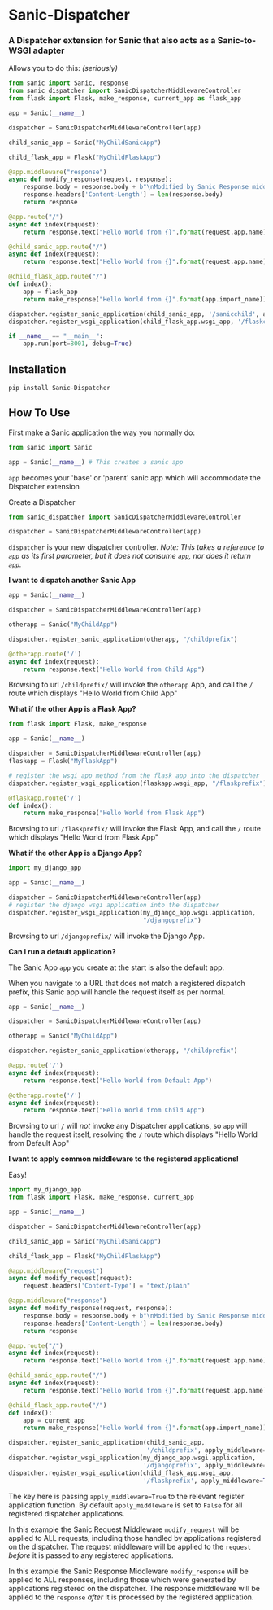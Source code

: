 # Sanic-Dispatcher
### A Dispatcher extension for Sanic that also acts as a Sanic-to-WSGI adapter 

Allows you to do this: *(seriously)*
```python
from sanic import Sanic, response
from sanic_dispatcher import SanicDispatcherMiddlewareController
from flask import Flask, make_response, current_app as flask_app

app = Sanic(__name__)

dispatcher = SanicDispatcherMiddlewareController(app)

child_sanic_app = Sanic("MyChildSanicApp")

child_flask_app = Flask("MyChildFlaskApp")

@app.middleware("response")
async def modify_response(request, response):
    response.body = response.body + b"\nModified by Sanic Response middleware!"
    response.headers['Content-Length'] = len(response.body)
    return response

@app.route("/")
async def index(request):
    return response.text("Hello World from {}".format(request.app.name))

@child_sanic_app.route("/")
async def index(request):
    return response.text("Hello World from {}".format(request.app.name))

@child_flask_app.route("/")
def index():
    app = flask_app
    return make_response("Hello World from {}".format(app.import_name))

dispatcher.register_sanic_application(child_sanic_app, '/sanicchild', apply_middleware=True)
dispatcher.register_wsgi_application(child_flask_app.wsgi_app, '/flaskchild', apply_middleware=True)

if __name__ == "__main__":
    app.run(port=8001, debug=True)
```

## Installation 

    pip install Sanic-Dispatcher

## How To Use

First make a Sanic application the way you normally do:
```python
from sanic import Sanic

app = Sanic(__name__) # This creates a sanic app
```
`app` becomes your 'base' or 'parent' sanic app which will accommodate the Dispatcher extension

Create a Dispatcher
```python
from sanic_dispatcher import SanicDispatcherMiddlewareController

dispatcher = SanicDispatcherMiddlewareController(app)
```
`dispatcher` is your new dispatcher controller.
*Note: This takes a reference to `app` as its first parameter, but it does not consume `app`, nor does it return `app`.*

**I want to dispatch another Sanic App**
```python
app = Sanic(__name__)

dispatcher = SanicDispatcherMiddlewareController(app)

otherapp = Sanic("MyChildApp")

dispatcher.register_sanic_application(otherapp, "/childprefix")

@otherapp.route('/')
async def index(request):
    return response.text("Hello World from Child App")
```
Browsing to url `/childprefix/` will invoke the `otherapp` App, and call the `/` route which displays "Hello World from Child App"

**What if the other App is a Flask App?**
```python
from flask import Flask, make_response

app = Sanic(__name__)

dispatcher = SanicDispatcherMiddlewareController(app)
flaskapp = Flask("MyFlaskApp")

# register the wsgi_app method from the flask app into the dispatcher
dispatcher.register_wsgi_application(flaskapp.wsgi_app, "/flaskprefix")

@flaskapp.route('/')
def index():
    return make_response("Hello World from Flask App")
```
Browsing to url `/flaskprefix/` will invoke the Flask App, and call the `/` route which displays "Hello World from Flask App"

**What if the other App is a Django App?**
```python
import my_django_app

app = Sanic(__name__)

dispatcher = SanicDispatcherMiddlewareController(app)
# register the django wsgi application into the dispatcher
dispatcher.register_wsgi_application(my_django_app.wsgi.application,
                                     "/djangoprefix")
```
Browsing to url `/djangoprefix/` will invoke the Django App.

**Can I run a default application?**

The Sanic App `app` you create at the start is also the default app.

When you navigate to a URL that does not match a registered dispatch prefix, this Sanic app will handle the request itself as per normal.
```python
app = Sanic(__name__)

dispatcher = SanicDispatcherMiddlewareController(app)

otherapp = Sanic("MyChildApp")

dispatcher.register_sanic_application(otherapp, "/childprefix")

@app.route('/')
async def index(request):
    return response.text("Hello World from Default App")

@otherapp.route('/')
async def index(request):
    return response.text("Hello World from Child App")
```
Browsing to url `/` will *not* invoke any Dispatcher applications, so `app` will handle the request itself, resolving the `/` route which displays "Hello World from Default App"

**I want to apply common middleware to the registered applications!**

Easy!
```python
import my_django_app
from flask import Flask, make_response, current_app

app = Sanic(__name__)

dispatcher = SanicDispatcherMiddlewareController(app)

child_sanic_app = Sanic("MyChildSanicApp")

child_flask_app = Flask("MyChildFlaskApp")

@app.middleware("request")
async def modify_request(request):
    request.headers['Content-Type'] = "text/plain"

@app.middleware("response")
async def modify_response(request, response):
    response.body = response.body + b"\nModified by Sanic Response middleware!"
    response.headers['Content-Length'] = len(response.body)
    return response

@app.route("/")
async def index(request):
    return response.text("Hello World from {}".format(request.app.name))

@child_sanic_app.route("/")
async def index(request):
    return response.text("Hello World from {}".format(request.app.name))

@child_flask_app.route("/")
def index():
    app = current_app
    return make_response("Hello World from {}".format(app.import_name))

dispatcher.register_sanic_application(child_sanic_app,
                                      '/childprefix', apply_middleware=True)
dispatcher.register_wsgi_application(my_django_app.wsgi.application,
                                     '/djangoprefix', apply_middleware=True)
dispatcher.register_wsgi_application(child_flask_app.wsgi_app,
                                     '/flaskprefix', apply_middleware=True)
```
The key here is passing `apply_middleware=True` to the relevant register application function. By default `apply_middleware` is set to `False` for all registered dispatcher applications.

In this example the Sanic Request Middleware `modify_request` will be applied to ALL requests, including those handled by applications registered on the dispatcher. The request middleware will be applied to the `request` *before* it is passed to any registered applications.

In this example the Sanic Response Middleware `modify_response` will be applied to ALL responses, including those which were generated by applications registered on the dispatcher. The response middleware will be applied to the `response` *after* it is processed by the registered application.
